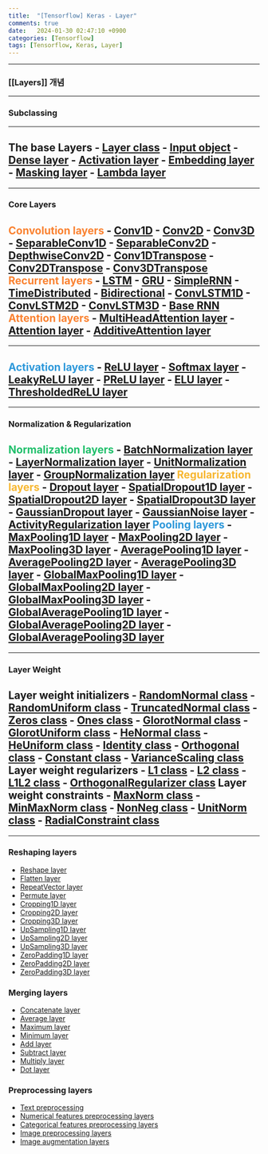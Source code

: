 ```yaml
---
title:  "[Tensorflow] Keras - Layer"
comments: true
date:   2024-01-30 02:47:10 +0900
categories: [Tensorflow]
tags: [Tensorflow, Keras, Layer]
---
```


---
### [[Layers]] 개념


---
### Subclassing


---
**The base Layers**
	- [Layer class](https://keras.io/api/layers/base_layer/#layer-class)
	- [Input object](https://keras.io/api/layers/core_layers/input)
	- [Dense layer](https://keras.io/api/layers/core_layers/dense)
	- [Activation layer](https://keras.io/api/layers/core_layers/activation)
	- [Embedding layer](https://keras.io/api/layers/core_layers/embedding)
	- [Masking layer](https://keras.io/api/layers/core_layers/masking)
	- [Lambda layer](https://keras.io/api/layers/core_layers/lambda)
- 
---
### Core Layers
**<span style='font-weight:bold; font-weight:bold; color:#fa8231'> Convolution layers</span>**
	- [Conv1D](https://keras.io/api/layers/convolution_layers/convolution1d)
	- [Conv2D](https://keras.io/api/layers/convolution_layers/convolution2d)
	- [Conv3D](https://keras.io/api/layers/convolution_layers/convolution3d)
	- [SeparableConv1D](https://keras.io/api/layers/convolution_layers/separable_convolution1d)
	- [SeparableConv2D](https://keras.io/api/layers/convolution_layers/separable_convolution2d)
	- [DepthwiseConv2D](https://keras.io/api/layers/convolution_layers/depthwise_convolution2d)
	- [Conv1DTranspose](https://keras.io/api/layers/convolution_layers/convolution1d_transpose)
	- [Conv2DTranspose](https://keras.io/api/layers/convolution_layers/convolution2d_transpose)
	- [Conv3DTranspose](https://keras.io/api/layers/convolution_layers/convolution3d_transpose)
**<span style="font-weight:bold; color:#fa8231"> Recurrent layers</span>**
	- [LSTM](https://keras.io/api/layers/recurrent_layers/lstm)
	- [GRU](https://keras.io/api/layers/recurrent_layers/gru)
	- [SimpleRNN](https://keras.io/api/layers/recurrent_layers/simple_rnn)
	- [TimeDistributed](https://keras.io/api/layers/recurrent_layers/time_distributed)
	- [Bidirectional](https://keras.io/api/layers/recurrent_layers/bidirectional)
	- [ConvLSTM1D](https://keras.io/api/layers/recurrent_layers/conv_lstm1d)
	- [ConvLSTM2D](https://keras.io/api/layers/recurrent_layers/conv_lstm2d)
	- [ConvLSTM3D](https://keras.io/api/layers/recurrent_layers/conv_lstm3d)
	- [Base RNN](https://keras.io/api/layers/recurrent_layers/rnn)
<span style='font-weight:bold; color:#fa8231'> Attention layers</span>
	- [MultiHeadAttention layer](https://keras.io/api/layers/attention_layers/multi_head_attention)
	- [Attention layer](https://keras.io/api/layers/attention_layers/attention)
	- [AdditiveAttention layer](https://keras.io/api/layers/attention_layers/additive_attention)
- 
---
**<span style='font-weight:bold; color:#2d98da'>Activation layers</span>**
	- [ReLU layer](https://keras.io/api/layers/activation_layers/relu)
	- [Softmax layer](https://keras.io/api/layers/activation_layers/softmax)
	- [LeakyReLU layer](https://keras.io/api/layers/activation_layers/leaky_relu)
	- [PReLU layer](https://keras.io/api/layers/activation_layers/prelu)
	- [ELU layer](https://keras.io/api/layers/activation_layers/elu)
	- [ThresholdedReLU layer](https://keras.io/api/layers/activation_layers/threshold_relu)
- 
---
### Normalization & Regularization 
<span style='color:#20bf6b'> Normalization layers</span>
		- [BatchNormalization layer](https://keras.io/api/layers/normalization_layers/batch_normalization)
		- [LayerNormalization layer](https://keras.io/api/layers/normalization_layers/layer_normalization)
		- [UnitNormalization layer](https://keras.io/api/layers/normalization_layers/unit_normalization)
		- [GroupNormalization layer](https://keras.io/api/layers/normalization_layers/group_normalization)
<span style='color:#f7b731'> Regularization layers</span>
	- [Dropout layer](https://keras.io/api/layers/regularization_layers/dropout)
	- [SpatialDropout1D layer](https://keras.io/api/layers/regularization_layers/spatial_dropout1d)
	- [SpatialDropout2D layer](https://keras.io/api/layers/regularization_layers/spatial_dropout2d)
	- [SpatialDropout3D layer](https://keras.io/api/layers/regularization_layers/spatial_dropout3d)
	- [GaussianDropout layer](https://keras.io/api/layers/regularization_layers/gaussian_dropout)
	- [GaussianNoise layer](https://keras.io/api/layers/regularization_layers/gaussian_noise)
	- [ActivityRegularization layer](https://keras.io/api/layers/regularization_layers/activity_regularization)
<span style='color:#2d98da'> Pooling layers</span>
	- [MaxPooling1D layer](https://keras.io/api/layers/pooling_layers/max_pooling1d)
	- [MaxPooling2D layer](https://keras.io/api/layers/pooling_layers/max_pooling2d)
	- [MaxPooling3D layer](https://keras.io/api/layers/pooling_layers/max_pooling3d)
	- [AveragePooling1D layer](https://keras.io/api/layers/pooling_layers/average_pooling1d)
	- [AveragePooling2D layer](https://keras.io/api/layers/pooling_layers/average_pooling2d)
	- [AveragePooling3D layer](https://keras.io/api/layers/pooling_layers/average_pooling3d)
	- [GlobalMaxPooling1D layer](https://keras.io/api/layers/pooling_layers/global_max_pooling1d)
	- [GlobalMaxPooling2D layer](https://keras.io/api/layers/pooling_layers/global_max_pooling2d)
	- [GlobalMaxPooling3D layer](https://keras.io/api/layers/pooling_layers/global_max_pooling3d)
	- [GlobalAveragePooling1D layer](https://keras.io/api/layers/pooling_layers/global_average_pooling1d)
	- [GlobalAveragePooling2D layer](https://keras.io/api/layers/pooling_layers/global_average_pooling2d)
	- [GlobalAveragePooling3D layer](https://keras.io/api/layers/pooling_layers/global_average_pooling3d)
- 
---
### Layer Weight
 Layer weight initializers
		- [RandomNormal class](https://keras.io/api/layers/initializers/#randomnormal-class)
		- [RandomUniform class](https://keras.io/api/layers/initializers/#randomuniform-class)
		- [TruncatedNormal class](https://keras.io/api/layers/initializers/#truncatednormal-class)
		- [Zeros class](https://keras.io/api/layers/initializers/#zeros-class)
		- [Ones class](https://keras.io/api/layers/initializers/#ones-class)
		- [GlorotNormal class](https://keras.io/api/layers/initializers/#glorotnormal-class)
		- [GlorotUniform class](https://keras.io/api/layers/initializers/#glorotuniform-class)
		- [HeNormal class](https://keras.io/api/layers/initializers/#henormal-class)
		- [HeUniform class](https://keras.io/api/layers/initializers/#heuniform-class)
		- [Identity class](https://keras.io/api/layers/initializers/#identity-class)
		- [Orthogonal class](https://keras.io/api/layers/initializers/#orthogonal-class)
		- [Constant class](https://keras.io/api/layers/initializers/#constant-class)
		- [VarianceScaling class](https://keras.io/api/layers/initializers/#variancescaling-class)
 Layer weight regularizers
		- [L1 class](https://keras.io/api/layers/regularizers/#l1-class)
		- [L2 class](https://keras.io/api/layers/regularizers/#l2-class)
		- [L1L2 class](https://keras.io/api/layers/regularizers/#l1l2-class)
		- [OrthogonalRegularizer class](https://keras.io/api/layers/regularizers/#orthogonalregularizer-class)
 Layer weight constraints
		- [MaxNorm class](https://keras.io/api/layers/constraints/#maxnorm-class)
		- [MinMaxNorm class](https://keras.io/api/layers/constraints/#minmaxnorm-class)
		- [NonNeg class](https://keras.io/api/layers/constraints/#nonneg-class)
		- [UnitNorm class](https://keras.io/api/layers/constraints/#unitnorm-class)
		- [RadialConstraint class](https://keras.io/api/layers/constraints/#radialconstraint-class)
- 
---
### Reshaping layers
- [Reshape layer](https://keras.io/api/layers/reshaping_layers/reshape)
- [Flatten layer](https://keras.io/api/layers/reshaping_layers/flatten)
- [RepeatVector layer](https://keras.io/api/layers/reshaping_layers/repeat_vector)
- [Permute layer](https://keras.io/api/layers/reshaping_layers/permute)
- [Cropping1D layer](https://keras.io/api/layers/reshaping_layers/cropping1d)
- [Cropping2D layer](https://keras.io/api/layers/reshaping_layers/cropping2d)
- [Cropping3D layer](https://keras.io/api/layers/reshaping_layers/cropping3d)
- [UpSampling1D layer](https://keras.io/api/layers/reshaping_layers/up_sampling1d)
- [UpSampling2D layer](https://keras.io/api/layers/reshaping_layers/up_sampling2d)
- [UpSampling3D layer](https://keras.io/api/layers/reshaping_layers/up_sampling3d)
- [ZeroPadding1D layer](https://keras.io/api/layers/reshaping_layers/zero_padding1d)
- [ZeroPadding2D layer](https://keras.io/api/layers/reshaping_layers/zero_padding2d)
- [ZeroPadding3D layer](https://keras.io/api/layers/reshaping_layers/zero_padding3d)
### Merging layers
- [Concatenate layer](https://keras.io/api/layers/merging_layers/concatenate)
- [Average layer](https://keras.io/api/layers/merging_layers/average)
- [Maximum layer](https://keras.io/api/layers/merging_layers/maximum)
- [Minimum layer](https://keras.io/api/layers/merging_layers/minimum)
- [Add layer](https://keras.io/api/layers/merging_layers/add)
- [Subtract layer](https://keras.io/api/layers/merging_layers/subtract)
- [Multiply layer](https://keras.io/api/layers/merging_layers/multiply)
- [Dot layer](https://keras.io/api/layers/merging_layers/dot)
### Preprocessing layers
- [Text preprocessing](https://keras.io/api/layers/preprocessing_layers/text/)
- [Numerical features preprocessing layers](https://keras.io/api/layers/preprocessing_layers/numerical/)
- [Categorical features preprocessing layers](https://keras.io/api/layers/preprocessing_layers/categorical/)
- [Image preprocessing layers](https://keras.io/api/layers/preprocessing_layers/image_preprocessing/)
- [Image augmentation layers](https://keras.io/api/layers/preprocessing_layers/image_augmentation/)


